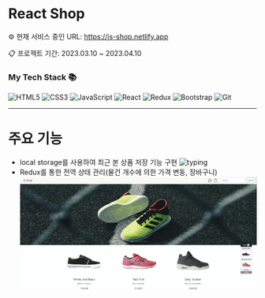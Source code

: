 # React Shop

⚙ 현재 서비스 중인 URL: <https://js-shop.netlify.app>

📋 프로젝트 기간: 2023.03.10 ~ 2023.04.10

<h3> My Tech Stack 📚</h3>

![HTML5](https://img.shields.io/badge/-HTML5-F05032?style=for-the-badge&logo=html5&logoColor=ffffff)
![CSS3](https://img.shields.io/badge/-CSS3-007ACC?style=for-the-badge&logo=css3)
![JavaScript](https://img.shields.io/badge/-JavaScript-%23F7DF1C?style=for-the-badge&logo=javascript&logoColor=000000&labelColor=%23F7DF1C&color=%23FFCE5A)
![React](https://img.shields.io/badge/-React-222222?style=for-the-badge&logo=react)
![Redux](https://img.shields.io/badge/-Redux-764ABC?style=for-the-badge&logo=redux)
![Bootstrap](https://img.shields.io/badge/-Bootstrap-764ABC?style=for-the-badge&logo=bootstrap&logoColor=ffffff)
![Git](https://img.shields.io/badge/-Git-F05032?style=for-the-badge&logo=git&logoColor=ffffff)

<hr/>

# 주요 기능

- local storage를 사용하여 최근 본 상품 저장 기능 구현
  ![typing](/public/img/local_storage.gif)
- Redux를 통한 전역 상태 관리(물건 개수에 의한 가격 변동, 장바구니)
  ![typing](/public/img/redux.gif)
